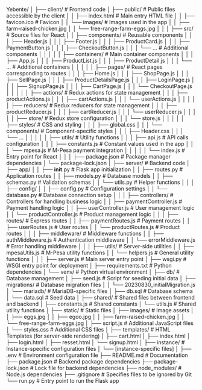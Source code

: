 Yebente/
│
├── client/                     # Frontend code
│   ├── public/                 # Public files accessible by the client
│   │   ├── index.html          # Main entry HTML file
│   │   ├── favicon.ico         # Favicon
│   │   └── images/             # Images used in the app
│   │       ├── farm-raised-chicken.jpg
│   │       └── free-range-farm-eggs.jpg
│   │
│   ├── src/                    # Source files for React
│   │   ├── components/         # Reusable components
│   │   │   ├── Header.js
│   │   │   ├── Footer.js
│   │   │   ├── ProductCard.js
│   │   │   ├── PaymentButton.js
│   │   │   ├── CheckoutButton.js
│   │   │   └── ...             # Additional components
│   │   │
│   │   ├── containers/         # Main container components
│   │   │   ├── App.js
│   │   │   ├── ProductList.js
│   │   │   ├── ProductDetail.js
│   │   │   └── ...             # Additional containers
│   │   │
│   │   ├── pages/              # React pages corresponding to routes
│   │   │   ├── Home.js
│   │   │   ├── ShopPage.js
│   │   │   ├── SellPage.js
│   │   │   ├── ProductDetailsPage.js
│   │   │   ├── LoginPage.js
│   │   │   ├── SignupPage.js
│   │   │   ├── CartPage.js
│   │   │   └── CheckoutPage.js
│   │   │
│   │   ├── actions/            # Redux actions for state management
│   │   │   ├── productActions.js
│   │   │   ├── cartActions.js
│   │   │   └── userActions.js
│   │   │
│   │   ├── reducers/           # Redux reducers for state management
│   │   │   ├── productReducer.js
│   │   │   ├── cartReducer.js
│   │   │   └── userReducer.js
│   │   │
│   │   ├── store/              # Redux store configuration
│   │   │   └── store.js
│   │   │
│   │   ├── styles/             # CSS and styling
│   │   │   ├── global.css
│   │   │   └── components/     # Component-specific styles
│   │   │       ├── Header.css
│   │   │       └── ...
│   │   │
│   │   ├── utils/              # Utility functions
│   │   │   ├── api.js          # API calls configuration
│   │   │   ├── constants.js    # Constant values used in the app
│   │   │   └── mpesa.js        # M-Pesa payment integration
│   │   │
│   │   └── index.js            # Entry point for React
│   │
│   ├── package.json            # Package manager dependencies
│   └── package-lock.json
│
├── server/                     # Backend code
│   ├── app/
│   │   ├── __init__.py         # Flask app initialization
│   │   ├── routes.py           # Application routes
│   │   ├── models.py           # Database models
│   │   ├── schemas.py          # Validation schemas
│   │   └── utils.py            # Helper functions
│   │
│   ├── config/
│   │   ├── config.py           # Configuration settings
│   │   └── database.py         # Database connection setup
│   │
│   ├── controllers/            # Controllers for handling business logic
│   │   ├── paymentController.js # Payment handling logic
│   │   ├── userController.js    # User management logic
│   │   └── productController.js # Product management logic
│   │
│   ├── routes/                 # Express routes
│   │   ├── paymentRoutes.js    # Payment routes
│   │   ├── userRoutes.js       # User routes
│   │   └── productRoutes.js    # Product routes
│   │
│   ├── middleware/             # Middleware functions
│   │   ├── authMiddleware.js   # Authentication middleware
│   │   └── errorMiddleware.js  # Error handling middleware
│   │
│   ├── utils/                  # Server-side utilities
│   │   ├── mpesaUtils.js       # M-Pesa utility functions
│   │   └── helpers.js          # General utility functions
│   │
│   ├── server.js               # Main server entry point
│   ├── wsgi.py                 # WSGI entry point for deployment
│   ├── requirements.txt        # Python dependencies
│   └── venv/                   # Python virtual environment
│
├── db/                         # Database management
│   ├── seed.js                 # Script for seeding initial data
│   ├── migrations/             # Database migration files
│   │   └── 20230830_initialMigration.js
│   └── mariadb/                # MariaDB-specific files
│       ├── db.sql              # Database schema
│       └── data.sql            # Seed data
│
├── shared/                     # Shared files between frontend and backend
│   ├── constants.js            # Shared constants
│   └── utils.js                # Shared utility functions
│
├── static/                     # Static files
│   ├── images/                 # Image assets
│   │   ├── eggs.jpg
│   │   ├── egoo.jpg
│   │   ├── farm-raised-chicken.jpg
│   │   └── free-range-farm-eggs.jpg
│   ├── script.js               # Additional JavaScript files
│   └── styles.css              # Additional CSS files
│
├── templates/                  # HTML Templates (for server-side rendering)
│   ├── cart.html
│   ├── index.html
│   ├── login.html
│   ├── resset.html
│   └── signup.html
│
├── instance/                   # Instance-specific configuration files
│   └── [instance-specific files]
│
├── .env                        # Environment configuration file
├── README.md                   # Documentation
├── package.json                # Backend package dependencies
├── package-lock.json           # Lock file for backend dependencies
├── node_modules/               # Node.js dependencies
├── .gitignore                  # Specifies files to be ignored by Git
└── run.py                      # Entry point to run the Flask app
